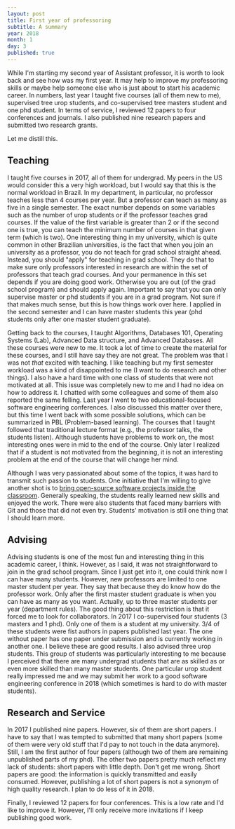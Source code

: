 ```yaml
---
layout: post
title: First year of professoring
subtitle: A summary
year: 2018
month: 1
day: 3
published: true
---
```


While I'm starting my second year of Assistant professor, it is worth to look
back and see how was my first year. It may help to improve my professoring
skills or maybe help someone else who is just about to start his academic
career. In numbers, last year I taught five courses (all of them new to me),
supervised tree urop students, and co-supervised tree masters student and one
phd student. In terms of service, I reviewed 12 papers to four conferences and
journals. I also published nine research papers and submitted two research grants.

Let me distill this.

## Teaching

I taught five courses in 2017, all of them for undergrad. My peers in the US
would consider this a very high workload, but I would say that this is the
normal workload in Brazil. In my department, in particular, no professor
teaches less than 4 courses per year. But a professor can teach as many as five
in a single semester. The exact number depends on some variables such as
the number of urop students or if the professor teaches grad courses. If the
value of the first variable is greater than 2 or if the second one is true, you
can teach the minimum number of courses in that given term (which is two).
One interesting thing in my university, which is quite common in other Brazilian
universities, is the fact that when you join an university as a professor, you
do not teach for grad school straight ahead. Instead, you should "apply" for
teaching in grad school. They do that to make sure only professors interested in
research are within the set of professors that teach grad courses. And your
permanence in this set depends if you are doing good work. Otherwise you are
out (of the grad school program) and should apply again. Important to say that you
can only supervise master or phd students if you are in a grad program. Not sure
if that makes much sense, but this is how things work over here. I applied in
the second semester and I can have master students this year (phd students only
after one master student graduate).

Getting back to the courses, I taught Algorithms,
Databases 101, Operating Systems (Lab), Advanced Data structure, and Advanced
Databases. All these courses were new to me. It took a lot of time to create
the material for these courses, and I still have say they are not great. The
problem was that I was not *that* excited with teaching. I like teaching but
my first semester workload was a kind of disappointed to me (I want to do
research and other things). I also have a hard time with one class of students
that were not motivated at all. This issue was completely new to me and I had
no idea on how to address it. I chatted with some colleagues and some of them
also reported the same felling. Last year I went to two educational-focused
software engineering conferences. I also discussed this matter over there, but
this time I went back with some possible solutions, which can be summarized in
PBL (Problem-based learning). The courses that I taught followed that traditional
lecture format (e.g., the professor talks, the students listen). Although
students have problems to work on, the most interesting ones were in
mid to the end of the course. Only later I realized that if a student is not
motivated from the beginning, it is not an interesting problem at the end of
the course that will change her mind.

Although I was very passionated about some of the topics, it was hard to
transmit such passion to students. One initiative that I'm willing to give
another shot is to [bring open-source software projects inside the classroom](http://gustavopinto.org/codefather/training-students-with-open-source-software/).
Generally speaking, the students really learned new skills and enjoyed the work.
There were also students that faced many barriers with Git and those that did not even try.
Students' motivation is still one thing that I should learn more.

## Advising

Advising students is one of the most fun and interesting thing in this academic
career, I think. However, as I said, it was not straightforward to join in the
grad school program. Since I just get into it, one could think now I can have many
students. However, new professors are limited to one master student per year. They say
that because they do know how do the professor work. Only after the first
master student graduate is when you can have
as many as you want. Actually, up to three master students per year (department
rules). The good thing about this restriction is that it forced me to
look for collaborators. In 2017 I co-supervised four students (3 masters and
1 phd). Only one of them is a student at my university. 3/4 of these students
were fist authors in papers published last year. The one without paper has
one paper under submission and is currently working in another one. I believe
these are good results. I also advised three urop students. This group of
students was particularly interesting to me because I perceived that there are
many undergrad students that are as skilled as or even more skilled than
many master students. One particular urop student really impressed me and we may
submit her work to a good software engineering conference in 2018 (which
sometimes is hard to do with master students).

## Research and Service

In 2017 I published nine papers. However, six of them are short papers. I have
to say that I was tempted to submitted that many short papers (some of them were
very old stuff that I'd pay to not touch in the data anymore). Still, I am
the first author of four papers (although two of them are remaining
unpublished parts of my phd). The other two papers pretty much reflect my lack
of students: short papers with little depth. Don't get me wrong. Short papers are
good: the information is quickly transmitted and easily consumed. However,
publishing a lot of short papers is not a synonym of high quality research.
I plan to do less of it in 2018.

Finally, I reviewed 12 papers for four conferences. This is a low rate and I'd
like to improve it. However, I'll only receive more invitations if I keep
publishing good work.
